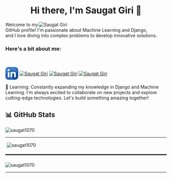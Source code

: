 
<h1 id="header" align="center">Hi there, I'm Saugat Giri 👋</h1>
<img width="400" 
 align = "right" src="https://media1.tenor.com/m/2nKSTDDekOgAAAAC/coding-kira.gif" alt="Saugat Giri" /> 
Welcome to my GitHub profile! I'm passionate about Machine Learning and Django,<br> and I love diving into complex problems to develop innovative solutions.<br>

<h3 align="left">Here's a bit about me:</h3>

<br>

<p align="left">
<a href="https://www.linkedin.com/in/saugat-giri-a46299281/" target="blank"><img align="center" src="linkedin.png" alt="Saugat Giri" height="40" width="40" /></a>
<a href="https://www.instagram.com/saugat_giri0/" target="blank"><img align="center" src="https://raw.githubusercontent.com/rahuldkjain/github-profile-readme-generator/master/src/images/icons/Social/instagram.svg" alt="Saugat Giri" height="30" width="40" /></a>
<a href="https://www.hackerrank.com/profile/saugatgiri1070" target="blank"><img align="center" src="https://raw.githubusercontent.com/rahuldkjain/github-profile-readme-generator/master/src/images/icons/Social/hackerrank.svg" alt="Saugat Giri" height="30" width="40" /></a>
<a href="https://leetcode.com/u/saugat1070/" target="blank"><img align="center" src="https://raw.githubusercontent.com/rahuldkjain/github-profile-readme-generator/master/src/images/icons/Social/leet-code.svg" alt="Saugat Giri" height="30" width="40" /></a>
</p>
🌱 Learning: Constantly expanding my knowledge in Django and Machine Learning.
I'm always excited to collaborate on new projects and explore cutting-edge technologies. Let's build something amazing together!



 <h2>📊 GitHub Stats</h2>
<p><img align="center" src="https://github-readme-stats.vercel.app/api/top-langs?username=saugat1070&show_icons=true&locale=en&layout=compact&theme=dark" alt="saugat1070" /></p>
<hr color="red">
<p>&nbsp;<img align="center"  src="https://github-readme-stats.vercel.app/api?username=saugat1070&show_icons=true&locale=en&theme=dark" alt="saugat1070" /></p>
<hr style="border: none; border-top: 2px solid #000; margin: 20px 0;">
<p><img align="center" src="https://github-readme-streak-stats.herokuapp.com/?user=saugat1070&theme=dark" alt="saugat1070" /></p><p align="center">
 <hr>
</div>




